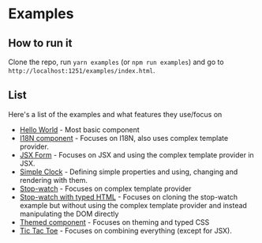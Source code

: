 # Examples

## How to run it

Clone the repo, run `yarn examples` (or `npm run examples`) and go to `http://localhost:1251/examples/index.html`.

## List

Here's a list of the examples and what features they use/focus on

* [Hello World](./hello-world/index.html) - Most basic component
* [I18N component](./i18n-component/index.html) - Focuses on I18N, also uses complex template provider.
* [JSX Form](./jsx-form/index.html) - Focuses on JSX and using the complex template provider in JSX.
* [Simple Clock](./simple-clock/index.html) - Defining simple properties and using, changing and rendering with them.
* [Stop-watch](./stop-watch/index.html) - Focuses on complex template provider
* [Stop-watch with typed HTML](./stop-watch-typed-html/index.html) - Focuses on cloning the stop-watch example but without using the complex template provider and instead manipulating the DOM directly
* [Themed component](./themed-component/index.html) - Focuses on theming and typed CSS
* [Tic Tac Toe](./tic-tac-toe/index.html) - Focuses on combining everything (except for JSX).